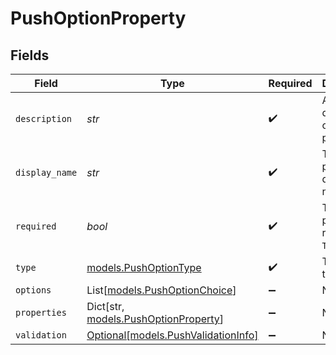 # PushOptionProperty


## Fields

| Field                                                                   | Type                                                                    | Required                                                                | Description                                                             |
| ----------------------------------------------------------------------- | ----------------------------------------------------------------------- | ----------------------------------------------------------------------- | ----------------------------------------------------------------------- |
| `description`                                                           | *str*                                                                   | :heavy_check_mark:                                                      | A description of the property.                                          |
| `display_name`                                                          | *str*                                                                   | :heavy_check_mark:                                                      | The property's display name.                                            |
| `required`                                                              | *bool*                                                                  | :heavy_check_mark:                                                      | The property is required if `True`.                                     |
| `type`                                                                  | [models.PushOptionType](../models/pushoptiontype.md)                    | :heavy_check_mark:                                                      | The option type.                                                        |
| `options`                                                               | List[[models.PushOptionChoice](../models/pushoptionchoice.md)]          | :heavy_minus_sign:                                                      | N/A                                                                     |
| `properties`                                                            | Dict[str, [models.PushOptionProperty](../models/pushoptionproperty.md)] | :heavy_minus_sign:                                                      | N/A                                                                     |
| `validation`                                                            | [Optional[models.PushValidationInfo]](../models/pushvalidationinfo.md)  | :heavy_minus_sign:                                                      | N/A                                                                     |
